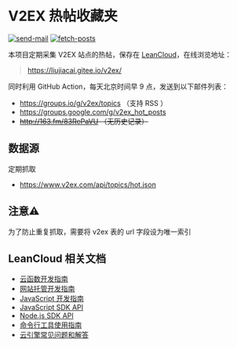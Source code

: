 # V2EX 热帖收藏夹

[![send-mail](https://github.com/jiacai2050/v2ex/workflows/send-mail/badge.svg)](https://github.com/jiacai2050/v2ex/actions?query=workflow%3Asend-mail) [![fetch-posts](https://github.com/jiacai2050/v2ex/workflows/fetch-posts/badge.svg)](https://github.com/jiacai2050/v2ex/actions?query=workflow%3Afetch-posts)

本项目定期采集 V2EX 站点的热帖，保存在 [LeanCloud](https://leancloud.cn/)，在线浏览地址：

> https://liujiacai.gitee.io/v2ex/

同时利用 GitHub Action，每天北京时间早 9 点，发送到以下邮件列表：
- https://groups.io/g/v2ex/topics （支持 RSS ）
- https://groups.google.com/g/v2ex_hot_posts
- <del>http://163.fm/83RePaVU （无历史记录）</del>

## 数据源

定期抓取
- https://www.v2ex.com/api/topics/hot.json

## 注意⚠️

为了防止重复抓取，需要将 v2ex 表的 url 字段设为唯一索引

## LeanCloud 相关文档

* [云函数开发指南](https://leancloud.cn/docs/leanengine_cloudfunction_guide-node.html)
* [网站托管开发指南](https://leancloud.cn/docs/leanengine_webhosting_guide-node.html)
* [JavaScript 开发指南](https://leancloud.cn/docs/leanstorage_guide-js.html)
* [JavaScript SDK API](https://leancloud.github.io/javascript-sdk/docs/)
* [Node.js SDK API](https://github.com/leancloud/leanengine-node-sdk/blob/master/API.md)
* [命令行工具使用指南](https://leancloud.cn/docs/leanengine_cli.html)
* [云引擎常见问题和解答](https://leancloud.cn/docs/leanengine_faq.html)
